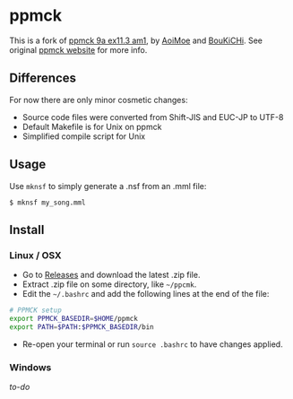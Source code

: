 # ppmck

This is a fork of [ppmck 9a ex11.3 am1](https://github.com/AoiMoe/ppmck), by
[AoiMoe](https://github.com/AoiMoe) and
[BouKiCHi](https://github.com/BouKiCHi).  See original [ppmck
website](http://ppmck.web.fc2.com/ppmck.html) for more info.

## Differences

For now there are only minor cosmetic changes:

* Source code files were converted from Shift-JIS and EUC-JP to UTF-8
* Default Makefile is for Unix on ppmck
* Simplified compile script for Unix

## Usage

Use `mknsf` to simply generate a .nsf from an .mml file:

```
$ mknsf my_song.mml
```

## Install

### Linux / OSX

* Go to [Releases](https://github.com/munshkr/ppmck/releases) and download the
  latest .zip file.
* Extract .zip file on some directory, like `~/ppcmk`.
* Edit the `~/.bashrc` and add the following lines at the end of the file:

```bash
# PPMCK setup
export PPMCK_BASEDIR=$HOME/ppmck
export PATH=$PATH:$PPMCK_BASEDIR/bin
```

* Re-open your terminal or run `source .bashrc` to have changes applied.

### Windows

*to-do*
